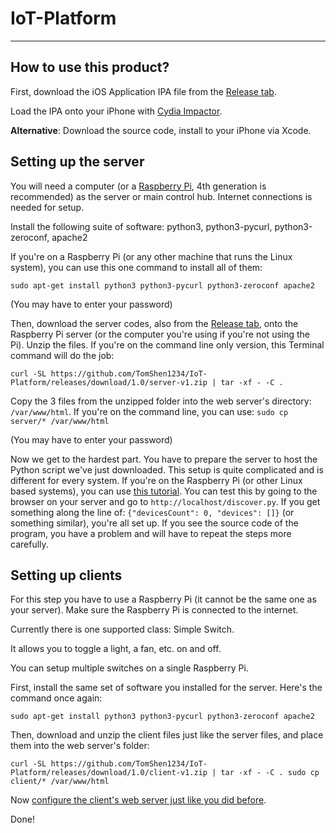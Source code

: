 # IoT-Platform

---

## How to use this product?

First, download the iOS Application IPA file from the [Release tab](https://github.com/TomShen1234/IoT-Platform/releases/tag/1.0). 

Load the IPA onto your iPhone with [Cydia Impactor](http://www.cydiaimpactor.com/).

**Alternative**: Download the source code, install to your iPhone via Xcode. 

## Setting up the server

You will need a computer (or a [Raspberry Pi](https://www.raspberrypi.org/), 4th generation is recommended) as the server or main control hub. Internet connections is needed for setup. 

Install the following suite of software: python3, python3-pycurl, python3-zeroconf, apache2

If you're on a Raspberry Pi (or any other machine that runs the Linux system), you can use this one command to install all of them:

`sudo apt-get install python3 python3-pycurl python3-zeroconf apache2`

(You may have to enter your password)

Then, download the server codes, also from the [Release tab](https://github.com/TomShen1234/IoT-Platform/releases/tag/1.0), onto the Raspberry Pi server (or the computer you're using if you're not using the Pi). Unzip the files. If you're on the command line only version, this Terminal command will do the job:

`curl -SL https://github.com/TomShen1234/IoT-Platform/releases/download/1.0/server-v1.zip | tar -xf - -C .`

Copy the 3 files from the unzipped folder into the web server's directory: `/var/www/html`. If you're on the command line, you can use:
`sudo cp server/* /var/www/html`

(You may have to enter your password)

Now we get to the hardest part. You have to prepare the server to host the Python script we've just downloaded. This setup is quite complicated and is different for every system. If you're on the Raspberry Pi (or other Linux based systems), you can use [this tutorial](https://code-maven.com/set-up-cgi-with-apache). You can test this by going to the browser on your server and go to `http://localhost/discover.py`. If you get something along the line of: `{"devicesCount": 0, "devices": []}` (or something similar), you're all set up. If you see the source code of the program, you have a problem and will have to repeat the steps more carefully. 

## Setting up clients

For this step you have to use a Raspberry Pi (it cannot be the same one as your server). Make sure the Raspberry Pi is connected to the internet. 

Currently there is one supported class: Simple Switch. 

It allows you to toggle a light, a fan, etc. on and off. 

You can setup multiple switches on a single Raspberry Pi. 

First, install the same set of software you installed for the server. Here's the command once again:

`sudo apt-get install python3 python3-pycurl python3-zeroconf apache2`

Then, download and unzip the client files just like the server files, and place them into the web server's folder:

`curl -SL https://github.com/TomShen1234/IoT-Platform/releases/download/1.0/client-v1.zip | tar -xf - -C .
sudo cp client/* /var/www/html
`

Now [configure the client's web server just like you did before](https://code-maven.com/set-up-cgi-with-apache). 

Done!
